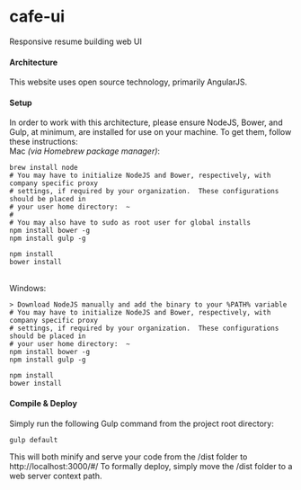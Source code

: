 # cafe-ui
Responsive resume building web UI

#### Architecture
This website uses open source technology, primarily AngularJS.

#### Setup
In order to work with this architecture, please ensure NodeJS, Bower, and Gulp, at minimum, are installed for use on your machine.  To get them, follow these instructions:
<br/>
Mac <em>(via Homebrew package manager)</em>:

	brew install node
	# You may have to initialize NodeJS and Bower, respectively, with company specific proxy
	# settings, if required by your organization.  These configurations should be placed in
	# your user home directory:  ~
	#
	# You may also have to sudo as root user for global installs
	npm install bower -g
	npm install gulp -g

	npm install
	bower install

<br/>
Windows:

	> Download NodeJS manually and add the binary to your %PATH% variable
	# You may have to initialize NodeJS and Bower, respectively, with company specific proxy
	# settings, if required by your organization.  These configurations should be placed in
	# your user home directory:  ~
	npm install bower -g
	npm install gulp -g

	npm install
	bower install

#### Compile & Deploy
Simply run the following Gulp command from the project root directory:

	gulp default

This will both minify and serve your code from the /dist folder to http://localhost:3000/#/
To formally deploy, simply move the /dist folder to a web server context path.
